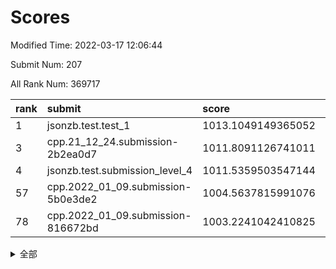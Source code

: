 # Scores

Modified Time: 2022-03-17 12:06:44

Submit Num: 207

All Rank Num: 369717

| rank |               submit               |       score        |       sigma        | pk_num |
| :--- | :--------------------------------- | :----------------- | :----------------- | :----- |
| 1    | jsonzb.test.test_1                 | 1013.1049149365052 | 0.7955150363332207 | 7142   |
| 3    | cpp.21_12_24.submission-2b2ea0d7   | 1011.8091126741011 | 0.8039432737536493 | 7147   |
| 4    | jsonzb.test.submission_level_4     | 1011.5359503547144 | 0.7904090578590214 | 7146   |
| 57   | cpp.2022_01_09.submission-5b0e3de2 | 1004.5637815991076 | 0.7183665658706544 | 7142   |
| 78   | cpp.2022_01_09.submission-816672bd | 1003.2241042410825 | 0.7221654665463437 | 7140   |


<details>
<summary>全部</summary>

| rank |                 submit                 |       score        |       sigma        | pk_num |
| :--- | :------------------------------------- | :----------------- | :----------------- | :----- |
| 1    | jsonzb.test.test_1                     | 1013.1049149365052 | 0.7955150363332207 | 7142   |
| 2    | gobigger.level_3.submission_level_3_2  | 1012.0530527843363 | 0.7664538515440384 | 7145   |
| 3    | cpp.21_12_24.submission-2b2ea0d7       | 1011.8091126741011 | 0.8039432737536493 | 7147   |
| 4    | jsonzb.test.submission_level_4         | 1011.5359503547144 | 0.7904090578590214 | 7146   |
| 5    | gobigger.level_3.submission_level_3_34 | 1011.5080683929075 | 0.7800127891996365 | 7145   |
| 6    | gobigger.level_3.submission_level_3_5  | 1011.4190169982643 | 0.7587234439592658 | 7146   |
| 7    | gobigger.level_3.submission_level_3_23 | 1011.2211599166839 | 0.7721832053646972 | 7140   |
| 8    | gobigger.level_3.submission_level_3_3  | 1011.2126109451906 | 0.7931212985728289 | 7135   |
| 9    | gobigger.level_3.submission_level_3_9  | 1011.0732207152786 | 0.7862005233967242 | 7148   |
| 10   | gobigger.level_3.submission_level_3_47 | 1011.0313901455069 | 0.7745981397146348 | 7145   |
| 11   | gobigger.level_3.submission_level_3_18 | 1010.8733787294972 | 0.7719220632006006 | 7144   |
| 12   | gobigger.level_3.submission_level_3_12 | 1010.8674796196016 | 0.7673930373078971 | 7144   |
| 13   | gobigger.level_3.submission_level_3_0  | 1010.8581876705233 | 0.7717150491771703 | 7142   |
| 14   | gobigger.level_3.submission_level_3_33 | 1010.8037854864224 | 0.765330901522884  | 7145   |
| 15   | gobigger.level_3.submission_level_3_27 | 1010.7936671654253 | 0.7633533590076652 | 7141   |
| 16   | gobigger.level_3.submission_level_3_6  | 1010.6571225338345 | 0.7526374054283178 | 7138   |
| 17   | gobigger.level_3.submission_level_3_43 | 1010.6399148335903 | 0.7904432215677174 | 7144   |
| 18   | gobigger.level_3.submission_level_3_38 | 1010.6312619003038 | 0.7475802760147932 | 7149   |
| 19   | gobigger.level_3.submission_level_3_1  | 1010.6181107939403 | 0.7619332540026963 | 7145   |
| 20   | gobigger.level_3.submission_level_3_22 | 1010.5145048251968 | 0.7730090058743148 | 7138   |
| 21   | gobigger.level_3.submission_level_3_35 | 1010.5117955854132 | 0.7693885890933595 | 7144   |
| 22   | gobigger.level_3.submission_level_3_28 | 1010.4809511494288 | 0.758688376025795  | 7143   |
| 23   | gobigger.level_3.submission_level_3_11 | 1010.4535762158879 | 0.7497787892435211 | 7143   |
| 24   | gobigger.level_3.submission_level_3_24 | 1010.4401828209566 | 0.7368663789553876 | 7146   |
| 25   | gobigger.level_3.submission_level_3_37 | 1010.3555778840316 | 0.7719594636131389 | 7141   |
| 26   | gobigger.level_3.submission_level_3_7  | 1010.3046941806402 | 0.7541918711978408 | 7140   |
| 27   | gobigger.level_3.submission_level_3_39 | 1010.304342773912  | 0.7858566797380687 | 7143   |
| 28   | gobigger.level_3.submission_level_3_17 | 1010.2744326080226 | 0.7594683543720168 | 7142   |
| 29   | gobigger.level_3.submission_level_3_36 | 1010.2436987087241 | 0.7627138609363215 | 7144   |
| 30   | gobigger.level_3.submission_level_3_30 | 1010.2372262769038 | 0.7788289288228026 | 7143   |
| 31   | gobigger.level_3.submission_level_3_29 | 1010.1362522974791 | 0.7468418990359028 | 7143   |
| 32   | gobigger.level_3.submission_level_3_44 | 1010.1221420907053 | 0.7613755657663002 | 7146   |
| 33   | gobigger.level_3.submission_level_3_25 | 1010.0507036683534 | 0.7520841942722769 | 7149   |
| 34   | gobigger.level_3.submission_level_3_42 | 1010.0445665734552 | 0.7507364014415776 | 7143   |
| 35   | gobigger.level_3.submission_level_3_16 | 1009.9889957392205 | 0.7612882783849213 | 7145   |
| 36   | gobigger.level_3.submission_level_3_45 | 1009.9615611709304 | 0.7566531346970433 | 7138   |
| 37   | gobigger.level_3.submission_level_3_19 | 1009.8984158035994 | 0.7634259369465073 | 7140   |
| 38   | gobigger.level_3.submission_level_3_4  | 1009.8883803312143 | 0.7650824382663978 | 7144   |
| 39   | gobigger.level_3.submission_level_3_26 | 1009.8269521870609 | 0.7454049816650817 | 7144   |
| 40   | gobigger.level_3.submission_level_3_46 | 1009.8132594013797 | 0.7693441614069614 | 7150   |
| 41   | gobigger.level_3.submission_level_3_13 | 1009.7455124278141 | 0.750873846443311  | 7145   |
| 42   | gobigger.level_3.submission_level_3_20 | 1009.7045409366601 | 0.7533776967063688 | 7144   |
| 43   | gobigger.level_3.submission_level_3_49 | 1009.6693185874695 | 0.7296813299888594 | 7150   |
| 44   | gobigger.level_3.submission_level_3_10 | 1009.5213828039385 | 0.7634226507133866 | 7147   |
| 45   | gobigger.level_3.submission_level_3_40 | 1009.456888697358  | 0.7373691136185371 | 7146   |
| 46   | gobigger.level_3.submission_level_3_31 | 1009.4340125575377 | 0.7494920828176993 | 7146   |
| 47   | gobigger.level_3.submission_level_3_14 | 1009.3547947975247 | 0.7379534403233492 | 7143   |
| 48   | gobigger.level_3.submission_level_3_32 | 1009.1115391865985 | 0.7440581117212144 | 7140   |
| 49   | gobigger.level_3.submission_level_3_15 | 1009.0887763077617 | 0.7506003314758944 | 7143   |
| 50   | gobigger.level_3.submission_level_3_48 | 1009.0856018392731 | 0.7607000128719591 | 7143   |
| 51   | gobigger.level_3.submission_level_3_8  | 1009.060061780363  | 0.7559544345287873 | 7144   |
| 52   | gobigger.level_3.submission_level_3_41 | 1008.8245318657117 | 0.7689957587540688 | 7142   |
| 53   | gobigger.level_3.submission_level_3_21 | 1008.561473567143  | 0.7550102574902815 | 7150   |
| 54   | gobigger.level_1.submission_level_1_33 | 1005.2176775320692 | 0.7293879860018385 | 7146   |
| 55   | gobigger.level_1.submission_level_1_43 | 1004.6279420049691 | 0.7263348466169942 | 7143   |
| 56   | gobigger.level_1.submission_level_1_48 | 1004.5856994360298 | 0.7190977558443084 | 7146   |
| 57   | cpp.2022_01_09.submission-5b0e3de2     | 1004.5637815991076 | 0.7183665658706544 | 7142   |
| 58   | gobigger.level_1.submission_level_1_12 | 1004.2725850177153 | 0.7221019138083561 | 7141   |
| 59   | gobigger.level_1.submission_level_1_15 | 1004.1641392134485 | 0.7101107835732551 | 7146   |
| 60   | gobigger.level_1.submission_level_1_46 | 1003.9919403693965 | 0.7111623145040626 | 7149   |
| 61   | gobigger.level_1.submission_level_1_38 | 1003.9665928986312 | 0.7140287507836865 | 7141   |
| 62   | gobigger.level_1.submission_level_1_36 | 1003.8034135481814 | 0.7188316334224403 | 7148   |
| 63   | gobigger.level_1.submission_level_1_39 | 1003.7458284962111 | 0.7049488682866643 | 7145   |
| 64   | gobigger.level_1.submission_level_1_20 | 1003.714914767237  | 0.7133840268429278 | 7142   |
| 65   | gobigger.level_1.submission_level_1_0  | 1003.6630487129296 | 0.7066530173127248 | 7144   |
| 66   | gobigger.level_1.submission_level_1_13 | 1003.633546596336  | 0.7271275143805295 | 7145   |
| 67   | gobigger.level_1.submission_level_1_4  | 1003.5793037232313 | 0.7060453090086962 | 7144   |
| 68   | gobigger.level_1.submission_level_1_2  | 1003.5280593822285 | 0.7204640665902797 | 7148   |
| 69   | gobigger.level_1.submission_level_1_29 | 1003.5172641756307 | 0.7340540164884677 | 7142   |
| 70   | gobigger.level_1.submission_level_1_40 | 1003.498112028777  | 0.7076493472770615 | 7145   |
| 71   | gobigger.level_1.submission_level_1_16 | 1003.3524909293043 | 0.7210595315814136 | 7147   |
| 72   | gobigger.level_1.submission_level_1_41 | 1003.3478471687072 | 0.7173351252606471 | 7142   |
| 73   | gobigger.level_1.submission_level_1_27 | 1003.3420150419884 | 0.7162951515365436 | 7147   |
| 74   | gobigger.level_1.submission_level_1_24 | 1003.3204598753686 | 0.7062828490287274 | 7145   |
| 75   | gobigger.level_1.submission_level_1_23 | 1003.2652672198515 | 0.7160617931332347 | 7140   |
| 76   | gobigger.level_1.submission_level_1_49 | 1003.240965521335  | 0.7127965529663467 | 7143   |
| 77   | gobigger.level_1.submission_level_1_45 | 1003.2292601570477 | 0.7285881992647526 | 7144   |
| 78   | cpp.2022_01_09.submission-816672bd     | 1003.2241042410825 | 0.7221654665463437 | 7140   |
| 79   | gobigger.level_1.submission_level_1_14 | 1003.1556363424753 | 0.7120477372865057 | 7139   |
| 80   | gobigger.level_1.submission_level_1_17 | 1003.0129631507343 | 0.7170251968422715 | 7147   |
| 81   | gobigger.level_1.submission_level_1_18 | 1002.9834810555006 | 0.7152416742511019 | 7141   |
| 82   | gobigger.level_1.submission_level_1_44 | 1002.9713677457875 | 0.7149224209015197 | 7141   |
| 83   | gobigger.level_1.submission_level_1_34 | 1002.9536622509785 | 0.7171390817147553 | 7144   |
| 84   | gobigger.level_1.submission_level_1_26 | 1002.897131570746  | 0.7154361221083244 | 7146   |
| 85   | gobigger.level_1.submission_level_1_5  | 1002.87120928796   | 0.72471072909508   | 7147   |
| 86   | gobigger.level_1.submission_level_1_1  | 1002.8390360037906 | 0.7122888215537733 | 7147   |
| 87   | gobigger.level_1.submission_level_1_47 | 1002.8318868637967 | 0.7095291838307933 | 7144   |
| 88   | gobigger.level_1.submission_level_1_21 | 1002.8284319662872 | 0.7048300290956905 | 7145   |
| 89   | gobigger.level_1.submission_level_1_42 | 1002.8197287480523 | 0.7109701701563894 | 7142   |
| 90   | gobigger.level_1.submission_level_1_9  | 1002.7576951201504 | 0.7140900685792861 | 7145   |
| 91   | gobigger.level_1.submission_level_1_31 | 1002.7145610434343 | 0.7026653584913336 | 7138   |
| 92   | gobigger.level_1.submission_level_1_35 | 1002.6841619224863 | 0.7130437498246429 | 7144   |
| 93   | gobigger.level_1.submission_level_1_3  | 1002.6483261954024 | 0.720283325333042  | 7141   |
| 94   | gobigger.level_1.submission_level_1_11 | 1002.6104081475402 | 0.7206260742740959 | 7148   |
| 95   | gobigger.level_1.submission_level_1_7  | 1002.5721527196455 | 0.7226243703840293 | 7146   |
| 96   | gobigger.level_1.submission_level_1_10 | 1002.5682540589514 | 0.7122396885751037 | 7142   |
| 97   | gobigger.level_1.submission_level_1_22 | 1002.5225567861921 | 0.722178965495092  | 7148   |
| 98   | gobigger.level_1.submission_level_1_37 | 1002.5210743606882 | 0.7126274849887697 | 7149   |
| 99   | gobigger.level_1.submission_level_1_6  | 1002.4184876358771 | 0.7176656438459078 | 7147   |
| 100  | gobigger.level_1.submission_level_1_25 | 1002.3195534763241 | 0.7126280265163416 | 7142   |
| 101  | gobigger.level_1.submission_level_1_28 | 1002.2243557677905 | 0.703775068079816  | 7149   |
| 102  | gobigger.level_1.submission_level_1_8  | 1001.8356587901493 | 0.7031067965490767 | 7146   |
| 103  | gobigger.level_1.submission_level_1_32 | 1001.8014354612784 | 0.7132633136775944 | 7144   |
| 104  | gobigger.level_1.submission_level_1_19 | 1001.7252100497014 | 0.7047813448998216 | 7144   |
| 105  | gobigger.level_1.submission_level_1_30 | 1001.3518768992501 | 0.7135968616063354 | 7150   |
| 106  | gobigger.random.submission_random_49   | 997.536153357895   | 0.6999786689625972 | 7143   |
| 107  | gobigger.random.submission_random_10   | 997.46201214546    | 0.6917792269294609 | 7145   |
| 108  | gobigger.random.submission_random_17   | 997.4593915886313  | 0.7059943107740773 | 7144   |
| 109  | gobigger.random.submission_random_4    | 996.9613028546144  | 0.702227682887514  | 7141   |
| 110  | gobigger.random.submission_random_43   | 996.9340875929397  | 0.7129022305908749 | 7147   |
| 111  | gobigger.random.submission_random_45   | 996.890426642683   | 0.7041951914464177 | 7145   |
| 112  | gobigger.random.submission_random_40   | 996.7922033888174  | 0.7193174862838526 | 7138   |
| 113  | gobigger.random.submission_random_16   | 996.6375465396925  | 0.7058396798833954 | 7146   |
| 114  | gobigger.random.submission_random_3    | 996.593160750028   | 0.7072853830421258 | 7147   |
| 115  | gobigger.random.submission_random_24   | 996.548032455915   | 0.7242604947456903 | 7146   |
| 116  | gobigger.random.submission_random_27   | 996.512549579943   | 0.7054764137331163 | 7141   |
| 117  | gobigger.random.submission_random_44   | 996.4489130340521  | 0.7154206467918461 | 7140   |
| 118  | gobigger.random.submission_random_22   | 996.3594296492691  | 0.6982811279051906 | 7148   |
| 119  | gobigger.random.submission_random_33   | 996.3419771294955  | 0.7132649246289955 | 7146   |
| 120  | gobigger.random.submission_random_29   | 996.3365527200548  | 0.7033898743828532 | 7144   |
| 121  | gobigger.random.submission_random_25   | 996.3357495456564  | 0.7148146739383657 | 7148   |
| 122  | gobigger.random.submission_random_47   | 996.2981445472176  | 0.7161514774369465 | 7144   |
| 123  | gobigger.random.submission_random_15   | 996.2849440605614  | 0.7015811945958174 | 7148   |
| 124  | gobigger.random.submission_random_21   | 996.2673126403735  | 0.7020690997502307 | 7148   |
| 125  | gobigger.random.submission_random_46   | 996.2644198818094  | 0.7237082493400524 | 7144   |
| 126  | gobigger.random.submission_random_28   | 996.2574100316028  | 0.6972410449351819 | 7145   |
| 127  | gobigger.random.submission_random_41   | 996.0996537446788  | 0.7105122049368803 | 7147   |
| 128  | gobigger.random.submission_random_38   | 996.0937732005749  | 0.7226023309304784 | 7145   |
| 129  | gobigger.random.submission_random_6    | 996.0781655393196  | 0.7024758096714714 | 7150   |
| 130  | gobigger.random.submission_random_1    | 996.055599450945   | 0.7027390476806175 | 7139   |
| 131  | gobigger.random.submission_random_14   | 996.0394019380067  | 0.7079467460689102 | 7146   |
| 132  | gobigger.random.submission_random_0    | 996.0262062780155  | 0.7060623863674691 | 7144   |
| 133  | gobigger.random.submission_random_19   | 996.005306321124   | 0.7039674195579134 | 7149   |
| 134  | gobigger.random.submission_random_23   | 996.0030715801466  | 0.7113587533049431 | 7145   |
| 135  | gobigger.random.submission_random_36   | 995.9825733146026  | 0.7103909949097795 | 7147   |
| 136  | gobigger.random.submission_random_48   | 995.9783235165343  | 0.7247443077722439 | 7142   |
| 137  | gobigger.random.submission_random_26   | 995.9592026244366  | 0.7187337236092107 | 7145   |
| 138  | gobigger.random.submission_random_37   | 995.9567605511002  | 0.6961234644582732 | 7141   |
| 139  | gobigger.random.submission_random_20   | 995.8869433055896  | 0.7053338935720844 | 7146   |
| 140  | gobigger.random.submission_random_35   | 995.8820524936076  | 0.7230142683896674 | 7145   |
| 141  | gobigger.random.submission_random_12   | 995.8107175068384  | 0.7016589301064506 | 7141   |
| 142  | gobigger.random.submission_random_2    | 995.7893503225386  | 0.7087417352798913 | 7147   |
| 143  | gobigger.random.submission_random_42   | 995.7835080135799  | 0.7179737543796438 | 7145   |
| 144  | gobigger.random.submission_random_39   | 995.7585152841511  | 0.6961275842519961 | 7141   |
| 145  | gobigger.random.submission_random_7    | 995.5826126596884  | 0.7204593041076793 | 7143   |
| 146  | gobigger.random.submission_random_32   | 995.541648001355   | 0.7103466166278473 | 7145   |
| 147  | gobigger.random.submission_random_31   | 995.4108570509607  | 0.7243228007536513 | 7150   |
| 148  | gobigger.random.submission_random_11   | 995.3254836388728  | 0.7096834656244414 | 7141   |
| 149  | gobigger.random.submission_random_18   | 995.254162048329   | 0.7040726626530509 | 7141   |
| 150  | gobigger.random.submission_random_30   | 995.2362132471403  | 0.7124708268160987 | 7149   |
| 151  | gobigger.random.submission_random_8    | 995.102308043641   | 0.7065656043476746 | 7144   |
| 152  | gobigger.random.submission_random_34   | 994.9756040699443  | 0.7079450111520035 | 7150   |
| 153  | gobigger.random.submission_random_5    | 994.9497131316311  | 0.69998639969461   | 7150   |
| 154  | gobigger.level_2.submission_level_2_12 | 994.7918329842278  | 0.7189216134009008 | 7143   |
| 155  | gobigger.level_2.submission_level_2_27 | 994.372744867289   | 0.7167898798941738 | 7146   |
| 156  | gobigger.random.submission_random_9    | 994.2468554375963  | 0.732467971662368  | 7140   |
| 157  | gobigger.random.submission_random_13   | 993.9680712574558  | 0.7269638350498681 | 7145   |
| 158  | gobigger.level_2.submission_level_2_22 | 993.7087356935782  | 0.7378856564639367 | 7143   |
| 159  | gobigger.level_2.submission_level_2_42 | 993.2025363155726  | 0.7402858647921239 | 7148   |
| 160  | gobigger.level_2.submission_level_2_29 | 993.1899128790155  | 0.7446985580406744 | 7142   |
| 161  | gobigger.level_2.submission_level_2_4  | 993.022843937789   | 0.7351627151577392 | 7144   |
| 162  | gobigger.level_2.submission_level_2_14 | 992.8823143345943  | 0.754132929729855  | 7145   |
| 163  | gobigger.level_2.submission_level_2_41 | 992.8603306636481  | 0.7254043246070787 | 7150   |
| 164  | gobigger.level_2.submission_level_2_38 | 992.8531681354402  | 0.733003917339742  | 7147   |
| 165  | gobigger.level_2.submission_level_2_18 | 992.7662251552166  | 0.736716735625184  | 7144   |
| 166  | gobigger.level_2.submission_level_2_30 | 992.7433789472027  | 0.7571824788227028 | 7142   |
| 167  | gobigger.level_2.submission_level_2_21 | 992.5763262966191  | 0.7357243812915719 | 7146   |
| 168  | gobigger.level_2.submission_level_2_9  | 992.5604259280458  | 0.7500957261873237 | 7141   |
| 169  | gobigger.level_2.submission_level_2_35 | 992.5008468569545  | 0.752618682002002  | 7141   |
| 170  | gobigger.level_2.submission_level_2_11 | 992.4593345079992  | 0.7343658212325203 | 7146   |
| 171  | gobigger.level_2.submission_level_2_17 | 992.4011119624416  | 0.7392814759743829 | 7143   |
| 172  | gobigger.level_2.submission_level_2_31 | 992.3848115753088  | 0.7601430227527041 | 7148   |
| 173  | gobigger.level_2.submission_level_2_37 | 992.3505299349405  | 0.7252149563536198 | 7143   |
| 174  | gobigger.level_2.submission_level_2_10 | 992.3458966519379  | 0.727643746505688  | 7142   |
| 175  | gobigger.level_2.submission_level_2_32 | 992.3379832090367  | 0.7435415915504637 | 7143   |
| 176  | gobigger.level_2.submission_level_2_43 | 992.2650886875762  | 0.7428834808857349 | 7145   |
| 177  | gobigger.level_2.submission_level_2_3  | 992.2530646525563  | 0.734180118138687  | 7146   |
| 178  | gobigger.level_2.submission_level_2_15 | 992.2346623952543  | 0.7510178144512151 | 7144   |
| 179  | gobigger.level_2.submission_level_2_16 | 992.0486942342502  | 0.7585433389695139 | 7147   |
| 180  | gobigger.level_2.submission_level_2_36 | 992.0417145248422  | 0.7554402294801773 | 7146   |
| 181  | gobigger.level_2.submission_level_2_44 | 992.019750762105   | 0.7387614957592271 | 7148   |
| 182  | gobigger.level_2.submission_level_2_5  | 991.9966141170564  | 0.7495046478057593 | 7140   |
| 183  | gobigger.level_2.submission_level_2_20 | 991.9711543894545  | 0.7487349259149232 | 7143   |
| 184  | gobigger.level_2.submission_level_2_23 | 991.9007558228383  | 0.7370147691814035 | 7148   |
| 185  | gobigger.level_2.submission_level_2_24 | 991.805198197076   | 0.7444435285637239 | 7145   |
| 186  | gobigger.level_2.submission_level_2_39 | 991.8012749166546  | 0.7637942420399496 | 7146   |
| 187  | gobigger.level_2.submission_level_2_28 | 991.7556575916966  | 0.7417897988071513 | 7141   |
| 188  | gobigger.level_2.submission_level_2_8  | 991.7244987590711  | 0.7415387316623625 | 7145   |
| 189  | gobigger.level_2.submission_level_2_13 | 991.6816963393338  | 0.7410380144226553 | 7144   |
| 190  | gobigger.level_2.submission_level_2_47 | 991.6691065008066  | 0.767254590655723  | 7145   |
| 191  | gobigger.level_2.submission_level_2_45 | 991.6150011790651  | 0.7546704176283398 | 7144   |
| 192  | gobigger.level_2.submission_level_2_34 | 991.5255894623448  | 0.7558198304913901 | 7142   |
| 193  | gobigger.level_2.submission_level_2_49 | 991.5016168081496  | 0.7229401116083296 | 7146   |
| 194  | gobigger.level_2.submission_level_2_33 | 991.4639920645716  | 0.7526110430738961 | 7148   |
| 195  | gobigger.level_2.submission_level_2_48 | 991.4543364863221  | 0.7437578556538776 | 7145   |
| 196  | gobigger.level_2.submission_level_2_7  | 991.3560069814549  | 0.7485451744448279 | 7141   |
| 197  | gobigger.level_2.submission_level_2_26 | 991.3404075185111  | 0.7668558790845313 | 7137   |
| 198  | gobigger.level_2.submission_level_2_25 | 991.3134784965449  | 0.7659300717282042 | 7142   |
| 199  | gobigger.level_2.submission_level_2_2  | 991.2205255675444  | 0.732350745866351  | 7146   |
| 200  | gobigger.level_2.submission_level_2_40 | 991.2122092158723  | 0.7441105463278884 | 7143   |
| 201  | gobigger.level_2.submission_level_2_19 | 991.0264830966346  | 0.7454732814920652 | 7146   |
| 202  | gobigger.level_2.submission_level_2_0  | 990.8990316792036  | 0.7635367398058838 | 7150   |
| 203  | gobigger.level_2.submission_level_2_46 | 990.8898355865067  | 0.7817280174744482 | 7141   |
| 204  | gobigger.level_2.submission_level_2_6  | 990.6923662572063  | 0.7593229943409054 | 7144   |
| 205  | gobigger.level_2.submission_level_2_1  | 990.4796409591091  | 0.7428690991641683 | 7140   |
| 206  | gobigger.none.submission_none_0        | 977.5542993692131  | 1.3104764313568422 | 7141   |
| 207  | gobigger.none.submission_none_1        | 972.8224966455912  | 1.7472253101516546 | 7140   |

</details>